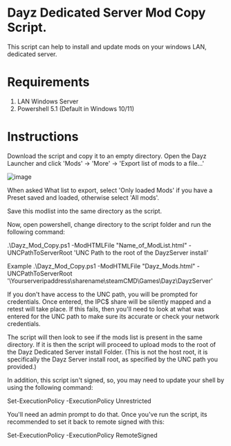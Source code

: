 # Dayz Dedicated Server Mod Copy Script.

This script can help to install and update mods on your windows LAN, dedicated server.

# Requirements
1) LAN Windows Server
2) Powershell 5.1 (Default in Windows 10/11)

# Instructions

Download the script and copy it to an empty directory.
Open the Dayz Launcher and click 'Mods' -> 'More' -> 'Export list of mods to a file...'

![image](https://github.com/JTonyC/Dayz_Mod_Copy_To_Server_Script/assets/8288792/e1b2cfff-f7b5-430e-bc14-5952a287821e)

When asked What list to export, select 'Only loaded Mods' if you have a Preset saved and loaded, otherwise select 'All mods'.

Save this modlist into the same directory as the script.

Now, open powershell, change directory to the script folder and run the following command:

.\Dayz_Mod_Copy.ps1 -ModHTMLFile "Name_of_ModList.html" -UNCPathToServerRoot 'UNC Path to the root of the DayzServer install'

Example
.\Dayz_Mod_Copy.ps1 -ModHTMLFile "Dayz_Mods.html" -UNCPathToServerRoot '\\Yourserveripaddress\sharename\steamCMD\Games\Dayz\DayzServer'

If you don't have access to the UNC path, you will be prompted for credentials. Once entered, the IPC$ share will be silently mapped and a retest will take place.
If this fails, then you'll need to look at what was entered for the UNC path to make sure its accurate or check your network credentials.

The script will then look to see if the mods list is present in the same directory. If it is then the script will proceed to upload mods to the root of the Dayz Dedicated Server install Folder.
(This is not the host root, it is specifically the Dayz Server install root, as specified by the UNC path you provided.)

In addition, this script isn't signed, so, you may need to update your shell by using the following command:

Set-ExecutionPolicy -ExecutionPolicy Unrestricted

You'll need an admin prompt to do that. Once you've run the script, its recommended to set it back to remote signed with this:

Set-ExecutionPolicy -ExecutionPolicy RemoteSigned